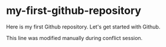 # my-first-github-repository
Here is my first Github repository. Let's get started with Github.

This line was modified manually during conflict session.